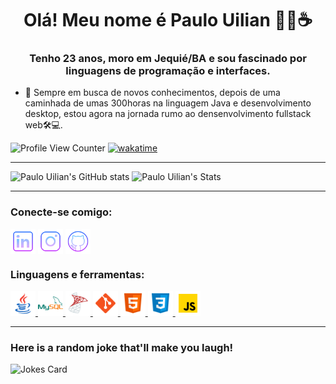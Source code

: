 <h1 align="center">Olá! Meu nome é Paulo Uilian 👨‍💻☕</h1> 

<h3 align="center">Tenho 23 anos, moro em Jequié/BA e sou fascinado por linguagens de programação e interfaces.</h3>

- 📖 Sempre em busca de novos conhecimentos, depois de uma caminhada de umas 300horas na linguagem Java e desenvolvimento desktop, estou agora na jornada rumo ao densenvolvimento fullstack web🛠️💻.

![Profile View Counter](https://komarev.com/ghpvc/?username=WillianBL99)
[![wakatime](https://wakatime.com/badge/user/ea37d403-453f-4319-bd0c-77e54bb1318a.svg)](https://wakatime.com/@ea37d403-453f-4319-bd0c-77e54bb1318a)
***

 <img height="180px" src="https://github-readme-stats.vercel.app/api?username=WillianBL99&theme=tokyonight&show_icons=true" alt="Paulo Uilian's GitHub stats"><img>
 <img height="180px" src="https://github-readme-stats.vercel.app/api/top-langs/?username=WillianBL99&theme=tokyonight" alt="Paulo Uilian's Stats" ><img>

***

<h3 align="left">Conecte-se comigo:</h3>
<p align="left">
<a href="https://www.linkedin.com/in/paulo-uilian-1b80b41b3/" target="blank"><img align="center" src="./icons/linkedin.png" alt="paulouilian1b80b41b3" height="40" width="40" /></a>
<a href="https://www.instagram.com/willianlago" target="blank"><img align="center" src="./icons/instagram.png" alt="willianlago" height="40" width="40" /></a>
<a href="https://github.com/WillianBL99" target="blank"><img align="center" src="./icons/github.png" alt="willianlago" height="40" width="40" /></a>
</p>

<h3 align="left">Linguagens e ferramentas:</h3>
<p align="left">  
 <a href="https://www.oracle.com/br/java/" target="_blank"> <img src="./icons/java.png" alt="java" width="40" height="40"/> </a>
 <a href="https://www.mysql.com/" target="_blank"> <img src="./icons/mysql.png" alt="mySQL" width="40" height="40"/> </a>
 <a href="https://www.microsoft.com/pt-br/sql-server/" target="_blank"> <img src="./icons/sqlserver.png" alt="sqlServer" width="40" height="40"/> </a>
 <a href="https://git-scm.com/" target="_blank"> <img src="./icons/git.png" alt="git" width="40" height="40"/> </a>
 <a href="https://www.w3.org/html/" target="_blank"> <img src="./icons/html.png" alt="html5" width="40" height="40"/> </a>
 <a href="https://www.w3schools.com/css/" target="_blank"> <img src="./icons/css.png" alt="css3" width="40" height="40"/> </a>
 <a href="https://developer.mozilla.org/en-US/docs/Web/JavaScript" target="_blank"> <img src="./icons/js.png" alt="javascript" width="40" height="40"/> </a>
</p>

***

 ### Here is a random joke that'll make you laugh!
 ![Jokes Card](https://readme-jokes.vercel.app/api?theme=tokyonight)
